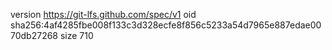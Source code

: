 version https://git-lfs.github.com/spec/v1
oid sha256:4af4285fbe008f133c3d328ecfe8f856c5233a54d7965e887edae0070db27268
size 710
